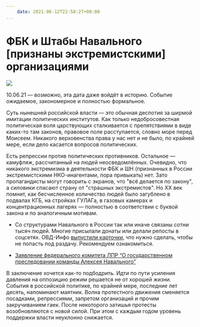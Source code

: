 ```yaml
---
    date: 2021-06-12T22:58:27+00:00
...
```


# ФБК и Штабы Навального [признаны экстремистскими] организациями

![​](https://telegra.ph/file/e3913a76c2a01f319d340.jpg)

10.06.21 — возможно, эта дата даже войдёт в историю. Событие ожидаемое, закономерное и полностью формальное. 

Суть нынешней российской власти — это обычная деспотия за ширмой имитации политических институтов. Как только недобросовестная политическая воля царствующих сталкивается с препятствиями в виде каких-то там законов, правовое поле расступается, словно море перед Моисеем. Никакого верховенства права у нас нет и не было, по крайней мере, если дело касается вопросов политических.

Есть репрессии против политических противников. Остальное — камуфляж, рассчитанный на людей неосведомлённых. Очевидно, что никакого экстремизма в деятельности ФБК и ШН (признанных в России экстремистскими НКО-инагентами, пора привыкать) нет. Зато пропагандисты могут говорить с экранов, что "всё делается по закону", а силовики спасают страну от "страшных экстремистов". Но XX век помнит, как бесчисленное количество людей было загублено в подвалах КГБ, на стройках ГУЛАГа, в газовых камерах и концентрационных лагерях — полностью в соответствии с буквой закона и по аналогичным мотивам.

- Со структурами Навального в России так или иначе связаны сотни тысяч людей. Многие присылали донаты или делали репосты в соцсетях. ОВД-Инфо [выпустили карточки](https://t.me/ovdinfo/9865), что нужно сделать, чтобы не попасть под раздачу. Рекомендуем ознакомиться.

- [Заявление федерального комитета ЛПР “О государственном преследовании команды Алексея Навального”](https://t.me/lpr_tg/5189) 

В заключение хочется как-то подбодрить. Идти по пути усиления давления на оппозицию режим решается не от хорошей жизни. События в российской политике, по крайней мере, последние лет десять, напоминают маятник. Волна протестного движения сменяется посадками, репрессиями, запретом организаций и прочим закручиванием гаек. После некоторого затишья протесты возобновляются с новой силой. При этом с каждым годом уровень поддержки власти неуклонно снижается.
